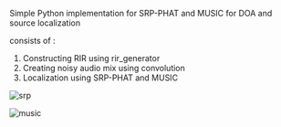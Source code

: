 Simple Python implementation for SRP-PHAT and MUSIC for DOA and source localization 

consists of :

1) Constructing RIR using rir_generator
2) Creating noisy audio mix using convolution
3) Localization using SRP-PHAT and MUSIC

![srp](https://github.com/user-attachments/assets/771c36a3-2d4c-4e60-a82a-3e0815323b13)

![music](https://github.com/user-attachments/assets/c9e0a08b-393f-4259-be36-a9e2392d47ad)

